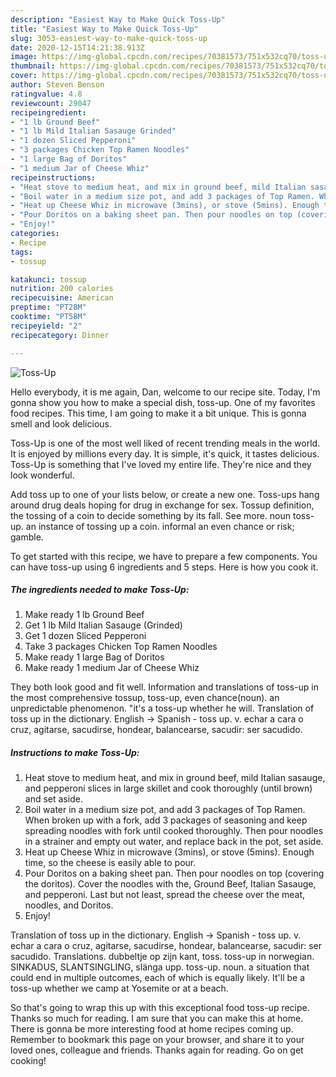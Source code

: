 ```yaml
---
description: "Easiest Way to Make Quick Toss-Up"
title: "Easiest Way to Make Quick Toss-Up"
slug: 3053-easiest-way-to-make-quick-toss-up
date: 2020-12-15T14:21:38.913Z
image: https://img-global.cpcdn.com/recipes/70381573/751x532cq70/toss-up-recipe-main-photo.jpg
thumbnail: https://img-global.cpcdn.com/recipes/70381573/751x532cq70/toss-up-recipe-main-photo.jpg
cover: https://img-global.cpcdn.com/recipes/70381573/751x532cq70/toss-up-recipe-main-photo.jpg
author: Steven Benson
ratingvalue: 4.8
reviewcount: 29047
recipeingredient:
- "1 lb Ground Beef"
- "1 lb Mild Italian Sasauge Grinded"
- "1 dozen Sliced Pepperoni"
- "3 packages Chicken Top Ramen Noodles"
- "1 large Bag of Doritos"
- "1 medium Jar of Cheese Whiz"
recipeinstructions:
- "Heat stove to medium heat, and mix in ground beef, mild Italian sasauge, and pepperoni slices in large skillet and cook thoroughly (until brown) and set aside."
- "Boil water in a medium size pot, and add 3 packages of Top Ramen. When broken up with a fork, add 3 packages of seasoning and keep spreading noodles with fork until cooked thoroughly. Then pour noodles in a strainer and empty out water, and replace back in the pot, set aside."
- "Heat up Cheese Whiz in microwave (3mins), or stove (5mins). Enough time, so the cheese is easily able to pour."
- "Pour Doritos on a baking sheet pan. Then pour noodles on top (covering the doritos). Cover the noodles with the, Ground Beef, Italian Sasauge, and pepperoni. Last but not least, spread the cheese over the meat, noodles, and Doritos."
- "Enjoy!"
categories:
- Recipe
tags:
- tossup

katakunci: tossup 
nutrition: 200 calories
recipecuisine: American
preptime: "PT28M"
cooktime: "PT58M"
recipeyield: "2"
recipecategory: Dinner

---
```



![Toss-Up](https://img-global.cpcdn.com/recipes/70381573/751x532cq70/toss-up-recipe-main-photo.jpg)

Hello everybody, it is me again, Dan, welcome to our recipe site. Today, I'm gonna show you how to make a special dish, toss-up. One of my favorites food recipes. This time, I am going to make it a bit unique. This is gonna smell and look delicious.

Toss-Up is one of the most well liked of recent trending meals in the world. It is enjoyed by millions every day. It is simple, it's quick, it tastes delicious. Toss-Up is something that I've loved my entire life. They're nice and they look wonderful.

Add toss up to one of your lists below, or create a new one. Toss-ups hang around drug deals hoping for drug in exchange for sex. Tossup definition, the tossing of a coin to decide something by its fall. See more. noun toss-up. an instance of tossing up a coin. informal an even chance or risk; gamble.


To get started with this recipe, we have to prepare a few components. You can have toss-up using 6 ingredients and 5 steps. Here is how you cook it.

<!--inarticleads1-->

##### The ingredients needed to make Toss-Up:

1. Make ready 1 lb Ground Beef
1. Get 1 lb Mild Italian Sasauge (Grinded)
1. Get 1 dozen Sliced Pepperoni
1. Take 3 packages Chicken Top Ramen Noodles
1. Make ready 1 large Bag of Doritos
1. Make ready 1 medium Jar of Cheese Whiz


They both look good and fit well. Information and translations of toss-up in the most comprehensive tossup, toss-up, even chance(noun). an unpredictable phenomenon. &#34;it&#39;s a toss-up whether he will. Translation of toss up in the dictionary. English → Spanish - toss up. v. echar a cara o cruz, agitarse, sacudirse, hondear, balancearse, sacudir: ser sacudido. 

<!--inarticleads2-->

##### Instructions to make Toss-Up:

1. Heat stove to medium heat, and mix in ground beef, mild Italian sasauge, and pepperoni slices in large skillet and cook thoroughly (until brown) and set aside.
1. Boil water in a medium size pot, and add 3 packages of Top Ramen. When broken up with a fork, add 3 packages of seasoning and keep spreading noodles with fork until cooked thoroughly. Then pour noodles in a strainer and empty out water, and replace back in the pot, set aside.
1. Heat up Cheese Whiz in microwave (3mins), or stove (5mins). Enough time, so the cheese is easily able to pour.
1. Pour Doritos on a baking sheet pan. Then pour noodles on top (covering the doritos). Cover the noodles with the, Ground Beef, Italian Sasauge, and pepperoni. Last but not least, spread the cheese over the meat, noodles, and Doritos.
1. Enjoy!


Translation of toss up in the dictionary. English → Spanish - toss up. v. echar a cara o cruz, agitarse, sacudirse, hondear, balancearse, sacudir: ser sacudido. Translations. dubbeltje op zijn kant, toss. toss-up in norwegian. SINKADUS, SLANTSINGLING, slänga upp. toss-up. noun. a situation that could end in multiple outcomes, each of which is equally likely. It&#39;ll be a toss-up whether we camp at Yosemite or at a beach. 

So that's going to wrap this up with this exceptional food toss-up recipe. Thanks so much for reading. I am sure that you can make this at home. There is gonna be more interesting food at home recipes coming up. Remember to bookmark this page on your browser, and share it to your loved ones, colleague and friends. Thanks again for reading. Go on get cooking!
